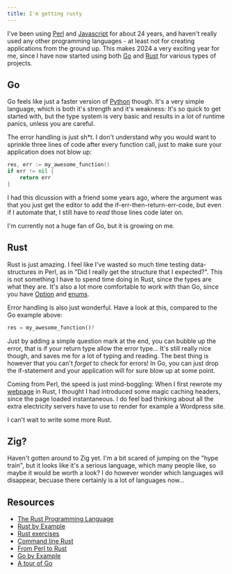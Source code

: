 ```yaml
---
title: I'm getting rusty
---
```


I've been using [Perl](https://www.perl.org) and
[Javascript](https://developer.mozilla.org/en-US/) for about 24 years, and
haven't really used any other programming languages - at least not for creating
applications from the ground up. This makes 2024 a very exciting year for me,
since I have now started using both [Go](https://go.dev) and
[Rust](http://rust-lang.org/) for various types of projects.

## Go

Go feels like just a faster version of [Python](https://www.python.org) though.
It's a very simple language, which is both it's strength and it's weakness:
It's so quick to get started with, but the type system is very basic and
results in a lot of runtime panics, unless you are careful.

The error handling is just sh*t. I don't understand why you would want to
sprinkle three lines of code after every function call, just to make sure your
application does not blow up:

```go
res, err := my_awesome_function()
if err != nil {
    return err
}
```

I had this dicussion with a friend some years ago, where the argument was that
you just get the editor to add the if-err-then-return-err-code, but even if I
automate that, I still have to *read* those lines code later on.

I'm currently not a huge fan of Go, but it is growing on me.

## Rust

Rust is just amazing. I feel like I've wasted so much time testing
data-structures in Perl, as in "Did I really get the structure that I
expected?". This is not something I have to spend time doing in Rust, since the
types are what they are. It's also a lot more comfortable to work with than Go,
since you have [Option](https://doc.rust-lang.org/std/option/) and
[enums](https://doc.rust-lang.org/book/ch06-01-defining-an-enum.html).

Error handling is also just wonderful. Have a look at this, compared to the Go
example above:

```rust
res = my_awesome_function()?
```

Just by adding a simple question mark at the end, you can bubble up the error,
that is if your return type allow the error type... It's still really nice
though, and saves me for a lot of typing and reading. The best thing is however
that you can't *forget* to check for errors! In Go, you can just drop the
if-statement and your application will for sure blow up at some point.

Coming from Perl, the speed is just mind-boggling: When I first rewrote my
[webpage](http://github.com/jhthorsen/thorsen.pm) in Rust, I thought I had
introduced some magic caching headers, since the page loaded instantaneous.
I do feel bad thinking about all the extra electricity servers have to use
to render for example a Wordpress site.

I can't wait to write some more Rust.

## Zig?

Haven't gotten around to Zig yet. I'm a bit scared of jumping on the "hype
train", but it looks like it's a serious language, which many people like, so
maybe it would be worth a look? I do however wonder which languages will
disappear, becuase there certainly is a lot of languages now...

## Resources

* [The Rust Programming Language](https://doc.rust-lang.org/book/)
* [Rust by Example](https://doc.rust-lang.org/rust-by-example/)
* [Rust exercises](https://github.com/rust-lang/rustlings/)
* [Command line Rust](https://github.com/kyclark/command-line-rust)
* [From Perl to Rust](https://oylenshpeegul.gitlab.io/from-perl-to-rust/)
* [Go by Example](https://gobyexample.com/)
* [A tour of Go](https://go.dev/tour)
